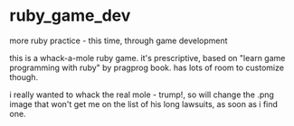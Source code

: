 # ruby_game_dev
more ruby practice - this time, through game development

this is a whack-a-mole ruby game.  it's prescriptive, based on "learn game programming with ruby" by pragprog book.  has lots of room to customize though.  

i really wanted to whack the real mole - trump!, so will change the .png image that won't get me on the list of his long lawsuits, as soon as i find one.  
